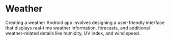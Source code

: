 # Weather
Creating a weather Android app involves designing a user-friendly interface that displays real-time weather information, forecasts, and additional weather-related details like humidity, UV index, and wind speed. 
